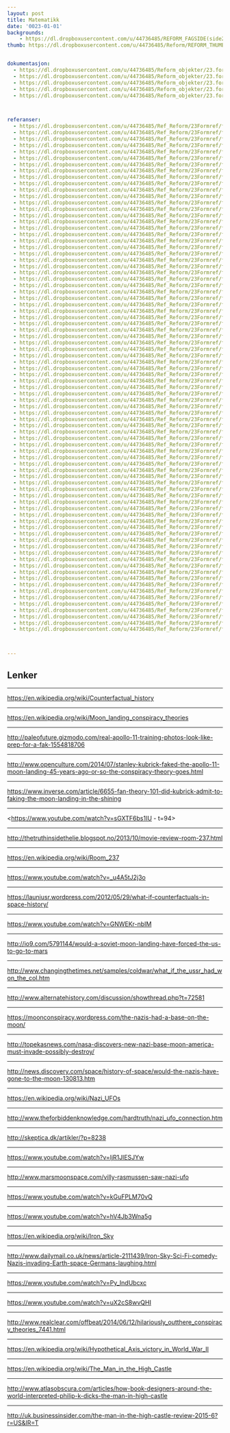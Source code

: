 ```yaml
---
layout: post
title: Matematikk
date: '0023-01-01'
backgrounds:
    - https://dl.dropboxusercontent.com/u/44736485/REFORM_FAGSIDE(side2)/23.Formgivning2m.jpg
thumb: https://dl.dropboxusercontent.com/u/44736485/Reform/REFORM_THUMBNAILS/23.Formgivning.jpg


dokumentasjon:
  - https://dl.dropboxusercontent.com/u/44736485/Reform_objekter/23.form1.jpg
  - https://dl.dropboxusercontent.com/u/44736485/Reform_objekter/23.form2.jpg
  - https://dl.dropboxusercontent.com/u/44736485/Reform_objekter/23.form3.jpg
  - https://dl.dropboxusercontent.com/u/44736485/Reform_objekter/23.form4.jpg
  - https://dl.dropboxusercontent.com/u/44736485/Reform_objekter/23.form5.jpg



referanser:
  - https://dl.dropboxusercontent.com/u/44736485/Ref_Reform/23Formref/formref01.jpg
  - https://dl.dropboxusercontent.com/u/44736485/Ref_Reform/23Formref/formref01b.jpg
  - https://dl.dropboxusercontent.com/u/44736485/Ref_Reform/23Formref/formref01c.jpg
  - https://dl.dropboxusercontent.com/u/44736485/Ref_Reform/23Formref/formref01d.jpg
  - https://dl.dropboxusercontent.com/u/44736485/Ref_Reform/23Formref/formref01e.jpg
  - https://dl.dropboxusercontent.com/u/44736485/Ref_Reform/23Formref/formref01f.jpg
  - https://dl.dropboxusercontent.com/u/44736485/Ref_Reform/23Formref/formref02.jpg
  - https://dl.dropboxusercontent.com/u/44736485/Ref_Reform/23Formref/formref02b.jpg
  - https://dl.dropboxusercontent.com/u/44736485/Ref_Reform/23Formref/formref03.jpg
  - https://dl.dropboxusercontent.com/u/44736485/Ref_Reform/23Formref/formref03a.jpg
  - https://dl.dropboxusercontent.com/u/44736485/Ref_Reform/23Formref/formref03b.jpg
  - https://dl.dropboxusercontent.com/u/44736485/Ref_Reform/23Formref/formref04.jpg
  - https://dl.dropboxusercontent.com/u/44736485/Ref_Reform/23Formref/formref05.jpg
  - https://dl.dropboxusercontent.com/u/44736485/Ref_Reform/23Formref/formref05b.jpg
  - https://dl.dropboxusercontent.com/u/44736485/Ref_Reform/23Formref/formref06.jpg
  - https://dl.dropboxusercontent.com/u/44736485/Ref_Reform/23Formref/formref06b.jpg
  - https://dl.dropboxusercontent.com/u/44736485/Ref_Reform/23Formref/formref07.jpg
  - https://dl.dropboxusercontent.com/u/44736485/Ref_Reform/23Formref/formref08.jpg
  - https://dl.dropboxusercontent.com/u/44736485/Ref_Reform/23Formref/formref09.jpg
  - https://dl.dropboxusercontent.com/u/44736485/Ref_Reform/23Formref/formref10.jpg
  - https://dl.dropboxusercontent.com/u/44736485/Ref_Reform/23Formref/formref10b.jpg
  - https://dl.dropboxusercontent.com/u/44736485/Ref_Reform/23Formref/formref10c.jpg
  - https://dl.dropboxusercontent.com/u/44736485/Ref_Reform/23Formref/formref11.jpg
  - https://dl.dropboxusercontent.com/u/44736485/Ref_Reform/23Formref/formref12.jpg
  - https://dl.dropboxusercontent.com/u/44736485/Ref_Reform/23Formref/formref13.jpg
  - https://dl.dropboxusercontent.com/u/44736485/Ref_Reform/23Formref/formref14.jpg
  - https://dl.dropboxusercontent.com/u/44736485/Ref_Reform/23Formref/formref15.jpg
  - https://dl.dropboxusercontent.com/u/44736485/Ref_Reform/23Formref/formref16.jpg
  - https://dl.dropboxusercontent.com/u/44736485/Ref_Reform/23Formref/formref16b.jpg
  - https://dl.dropboxusercontent.com/u/44736485/Ref_Reform/23Formref/formref17.jpg
  - https://dl.dropboxusercontent.com/u/44736485/Ref_Reform/23Formref/formref18.jpg
  - https://dl.dropboxusercontent.com/u/44736485/Ref_Reform/23Formref/formref19.jpg
  - https://dl.dropboxusercontent.com/u/44736485/Ref_Reform/23Formref/formref20.jpg
  - https://dl.dropboxusercontent.com/u/44736485/Ref_Reform/23Formref/formref20b.jpg
  - https://dl.dropboxusercontent.com/u/44736485/Ref_Reform/23Formref/formref20c.jpg
  - https://dl.dropboxusercontent.com/u/44736485/Ref_Reform/23Formref/formref21.jpg
  - https://dl.dropboxusercontent.com/u/44736485/Ref_Reform/23Formref/formref22.jpg
  - https://dl.dropboxusercontent.com/u/44736485/Ref_Reform/23Formref/formref23.jpg
  - https://dl.dropboxusercontent.com/u/44736485/Ref_Reform/23Formref/formref24a.jpg
  - https://dl.dropboxusercontent.com/u/44736485/Ref_Reform/23Formref/formref24b.jpg
  - https://dl.dropboxusercontent.com/u/44736485/Ref_Reform/23Formref/formref24ba.jpg
  - https://dl.dropboxusercontent.com/u/44736485/Ref_Reform/23Formref/formref24c.jpg
  - https://dl.dropboxusercontent.com/u/44736485/Ref_Reform/23Formref/formref25.jpg
  - https://dl.dropboxusercontent.com/u/44736485/Ref_Reform/23Formref/formref26.jpg
  - https://dl.dropboxusercontent.com/u/44736485/Ref_Reform/23Formref/formref27.jpg
  - https://dl.dropboxusercontent.com/u/44736485/Ref_Reform/23Formref/formref28.jpg
  - https://dl.dropboxusercontent.com/u/44736485/Ref_Reform/23Formref/formref29.jpg
  - https://dl.dropboxusercontent.com/u/44736485/Ref_Reform/23Formref/formref31.jpg
  - https://dl.dropboxusercontent.com/u/44736485/Ref_Reform/23Formref/formref32.jpg
  - https://dl.dropboxusercontent.com/u/44736485/Ref_Reform/23Formref/formref33.jpg
  - https://dl.dropboxusercontent.com/u/44736485/Ref_Reform/23Formref/formref34.jpg
  - https://dl.dropboxusercontent.com/u/44736485/Ref_Reform/23Formref/formref35.jpg
  - https://dl.dropboxusercontent.com/u/44736485/Ref_Reform/23Formref/formref35b.jpg
  - https://dl.dropboxusercontent.com/u/44736485/Ref_Reform/23Formref/formref36.jpg
  - https://dl.dropboxusercontent.com/u/44736485/Ref_Reform/23Formref/formref36b.jpg
  - https://dl.dropboxusercontent.com/u/44736485/Ref_Reform/23Formref/formref37.jpg
  - https://dl.dropboxusercontent.com/u/44736485/Ref_Reform/23Formref/formref37b.jpg
  - https://dl.dropboxusercontent.com/u/44736485/Ref_Reform/23Formref/formref38.jpg
  - https://dl.dropboxusercontent.com/u/44736485/Ref_Reform/23Formref/formref39.jpg
  - https://dl.dropboxusercontent.com/u/44736485/Ref_Reform/23Formref/formref40.jpg
  - https://dl.dropboxusercontent.com/u/44736485/Ref_Reform/23Formref/formref41.jpg
  - https://dl.dropboxusercontent.com/u/44736485/Ref_Reform/23Formref/formref42.jpg
  - https://dl.dropboxusercontent.com/u/44736485/Ref_Reform/23Formref/formref43.jpg
  - https://dl.dropboxusercontent.com/u/44736485/Ref_Reform/23Formref/formref44.jpg
  - https://dl.dropboxusercontent.com/u/44736485/Ref_Reform/23Formref/formref45.jpg
  - https://dl.dropboxusercontent.com/u/44736485/Ref_Reform/23Formref/formref45b.jpg
  - https://dl.dropboxusercontent.com/u/44736485/Ref_Reform/23Formref/formref46.jpg
  - https://dl.dropboxusercontent.com/u/44736485/Ref_Reform/23Formref/formref47.jpg
  - https://dl.dropboxusercontent.com/u/44736485/Ref_Reform/23Formref/formref48.jpg
  - https://dl.dropboxusercontent.com/u/44736485/Ref_Reform/23Formref/formref49.jpg
  - https://dl.dropboxusercontent.com/u/44736485/Ref_Reform/23Formref/formref50.jpg
  - https://dl.dropboxusercontent.com/u/44736485/Ref_Reform/23Formref/formref51.jpg
  - https://dl.dropboxusercontent.com/u/44736485/Ref_Reform/23Formref/formref52.jpg
  - https://dl.dropboxusercontent.com/u/44736485/Ref_Reform/23Formref/formref53.jpg
  - https://dl.dropboxusercontent.com/u/44736485/Ref_Reform/23Formref/formref54.jpg
  - https://dl.dropboxusercontent.com/u/44736485/Ref_Reform/23Formref/formref55.jpg
  - https://dl.dropboxusercontent.com/u/44736485/Ref_Reform/23Formref/formref56.jpg
  - https://dl.dropboxusercontent.com/u/44736485/Ref_Reform/23Formref/formref57.jpg
  - https://dl.dropboxusercontent.com/u/44736485/Ref_Reform/23Formref/formref58.jpg
  - https://dl.dropboxusercontent.com/u/44736485/Ref_Reform/23Formref/formref59.jpg



---
```


## Lenker


* * *
<https://en.wikipedia.org/wiki/Counterfactual_history>

* * *
<https://en.wikipedia.org/wiki/Moon_landing_conspiracy_theories>

* * *
<http://paleofuture.gizmodo.com/real-apollo-11-training-photos-look-like-prep-for-a-fak-1554818706>

* * *
<http://www.openculture.com/2014/07/stanley-kubrick-faked-the-apollo-11-moon-landing-45-years-ago-or-so-the-conspiracy-theory-goes.html>

* * *
<https://www.inverse.com/article/6655-fan-theory-101-did-kubrick-admit-to-faking-the-moon-landing-in-the-shining>

* * *
<https://www.youtube.com/watch?v=sGXTF6bs1IU - t=94>

* * *
<http://thetruthinsidethelie.blogspot.no/2013/10/movie-review-room-237.html>

* * *
<https://en.wikipedia.org/wiki/Room_237>

* * *
<https://www.youtube.com/watch?v=_u4A5tJ2j3o>

* * *
<https://launiusr.wordpress.com/2012/05/29/what-if-counterfactuals-in-space-history/>

* * *
<https://www.youtube.com/watch?v=GNWEKr-nbIM>

* * *
<http://io9.com/5791144/would-a-soviet-moon-landing-have-forced-the-us-to-go-to-mars>

* * *
<http://www.changingthetimes.net/samples/coldwar/what_if_the_ussr_had_won_the_col.htm>

* * *
<http://www.alternatehistory.com/discussion/showthread.php?t=72581>

* * *
<https://moonconspiracy.wordpress.com/the-nazis-had-a-base-on-the-moon/>

* * *
<http://topekasnews.com/nasa-discovers-new-nazi-base-moon-america-must-invade-possibly-destroy/>

* * *
<http://news.discovery.com/space/history-of-space/would-the-nazis-have-gone-to-the-moon-130813.htm>

* * *
<https://en.wikipedia.org/wiki/Nazi_UFOs>

* * *
<http://www.theforbiddenknowledge.com/hardtruth/nazi_ufo_connection.htm>

* * *
<http://skeptica.dk/artikler/?p=8238>

* * *
<https://www.youtube.com/watch?v=ljR1JlESJYw>

* * *
<http://www.marsmoonspace.com/villy-rasmussen-saw-nazi-ufo>

* * *
<https://www.youtube.com/watch?v=kGuFPLM70vQ>

* * *
<https://www.youtube.com/watch?v=hV4Jb3Wna5g>

* * *
<https://en.wikipedia.org/wiki/Iron_Sky>

* * *
<http://www.dailymail.co.uk/news/article-2111439/Iron-Sky-Sci-Fi-comedy-Nazis-invading-Earth-space-Germans-laughing.html>

* * *
<https://www.youtube.com/watch?v=Py_IndUbcxc>

* * *
<https://www.youtube.com/watch?v=uX2cS8wvQHI>

* * *
<http://www.realclear.com/offbeat/2014/06/12/hilariously_outthere_conspiracy_theories_7441.html>

* * *
<https://en.wikipedia.org/wiki/Hypothetical_Axis_victory_in_World_War_II>

* * *
<https://en.wikipedia.org/wiki/The_Man_in_the_High_Castle>

* * *
<http://www.atlasobscura.com/articles/how-book-designers-around-the-world-interpreted-philip-k-dicks-the-man-in-high-castle>

* * *
<http://uk.businessinsider.com/the-man-in-the-high-castle-review-2015-6?r=US&IR=T>

